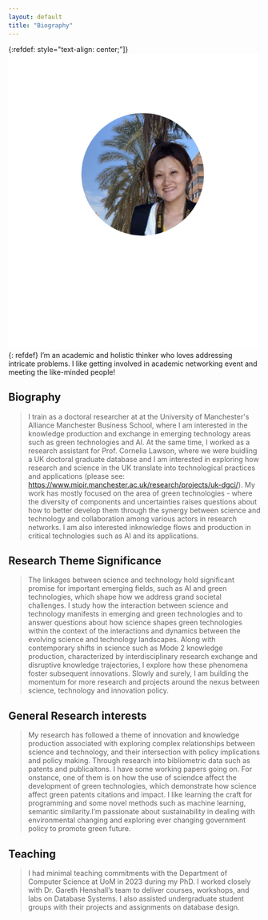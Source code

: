 ```yaml
---
layout: default
title: "Biography"
---
```


{:refdef: style="text-align: center;”]}
![title](/assets/ann.png)
 {: refdef}
I’m an academic and holistic thinker who loves addressing intricate problems. I like getting involved in academic networking event and meeting the like-minded people!

## Biography 
>I train as a doctoral researcher at at the University of Manchester's Alliance Manchester Business School, where I am interested in the knowledge production and exchange in emerging technology areas such as green technologies and AI. At the same time, I worked as a research assistant for Prof. Cornelia Lawson, where we were buidling a UK doctoral graduate database and I am interested in exploring how research and science in the UK translate into technological practices and applications  (please see: https://www.mioir.manchester.ac.uk/research/projects/uk-dgci/). My work has mostly focused on the area of green technologies - where the diversity of components and uncertainties raises questions about how to better develop them through the synergy between science and technology and collaboration among various actors in research networks. I am also interested inknowledge flows and production in critical technologies such as AI and its applications.

## Research Theme Significance
>The linkages between science and technology hold significant promise for important emerging fields, such as AI and green technologies, which shape how we address grand societal challenges. I study how the interaction between science and technology manifests in emerging and green technologies and to answer questions about how science shapes green technologies within the context of the interactions and dynamics between the evolving science and technology landscapes. Along with contemporary shifts in science such as Mode 2 knowledge production, characterized by interdisciplinary research exchange and disruptive knowledge trajectories, I explore how these phenomena foster subsequent innovations. Slowly and surely, I am building the momentum for more research and projects around the nexus between science, technology and innovation policy.

## General Research interests
>My research has followed a theme of innovation and knowledge production associated with exploring complex relationships between science and technology, and their intersection with policy implications and policy making. Through research into bibliometric data such as patents and publicaitons. I have some working papers going on. For onstance, one of them is on how the use of sciendce affect the development of green technologies, which demonstrate how science affect green patents citations and impact. I like learning the craft for programming and some novel methods such as machine learning, semantic similarity.I’m passionate about sustainability in dealing with environmental changing and exploring ever changing government policy to promote green future.


## Teaching
>I had minimal teaching commitments with the Department of Computer Science at UoM in 2023 during my PhD. I worked closely with Dr. Gareth Henshall’s team to deliver courses, workshops, and labs on Database Systems. I also assisted undergraduate student groups with their projects and assignments on database design.

 

